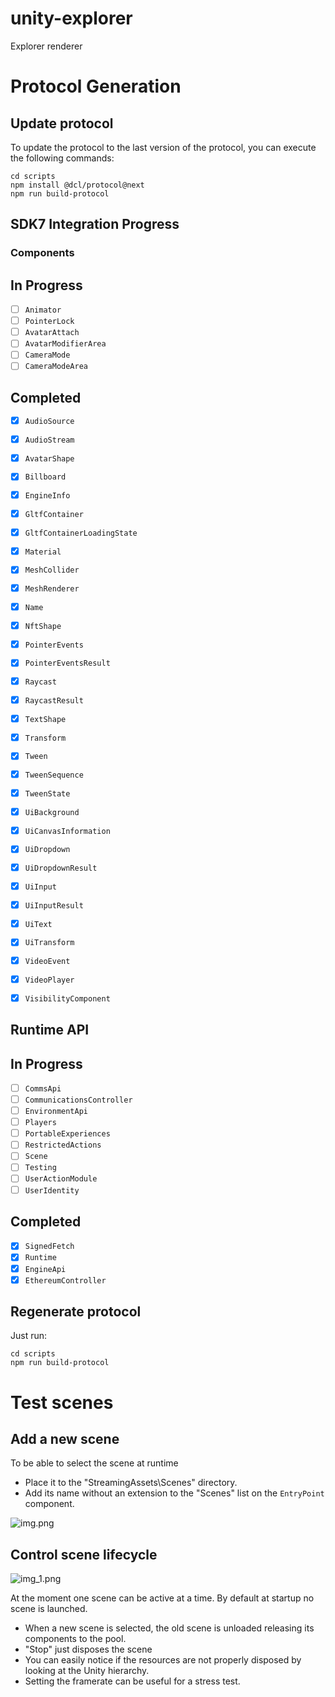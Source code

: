 # unity-explorer

Explorer renderer 

# Protocol Generation
## Update protocol

To update the protocol to the last version of the protocol, you can execute the following commands:
```
cd scripts
npm install @dcl/protocol@next
npm run build-protocol
```

## SDK7 Integration Progress

### Components

## In Progress
- [ ] `Animator`
- [ ] `PointerLock`
- [ ] `AvatarAttach`
- [ ] `AvatarModifierArea`
- [ ] `CameraMode`
- [ ] `CameraModeArea`

## Completed
- [x] `AudioSource`
- [x] `AudioStream`
- [x] `AvatarShape`
- [x] `Billboard`

- [x] `EngineInfo`
- [x] `GltfContainer`
- [x] `GltfContainerLoadingState`
- [x] `Material`
- [x] `MeshCollider`
- [x] `MeshRenderer`
- [x] `Name`
- [x] `NftShape`
- [x] `PointerEvents`
- [x] `PointerEventsResult`
- [x] `Raycast`
- [x] `RaycastResult`
- [x] `TextShape`
- [x] `Transform`
- [x] `Tween`
- [x] `TweenSequence`
- [x] `TweenState`
- [x] `UiBackground`
- [x] `UiCanvasInformation`
- [x] `UiDropdown`
- [x] `UiDropdownResult`
- [x] `UiInput`
- [x] `UiInputResult`
- [x] `UiText`
- [x] `UiTransform`
- [x] `VideoEvent`
- [x] `VideoPlayer`
- [x] `VisibilityComponent`

## Runtime API

## In Progress
- [ ] `CommsApi`
- [ ] `CommunicationsController`
- [ ] `EnvironmentApi`
- [ ] `Players`
- [ ] `PortableExperiences`
- [ ] `RestrictedActions`
- [ ] `Scene`
- [ ] `Testing`
- [ ] `UserActionModule`
- [ ] `UserIdentity`

## Completed

- [x] `SignedFetch`
- [x] `Runtime`
- [x] `EngineApi`
- [x] `EthereumController`

## Regenerate protocol

Just run:
```
cd scripts
npm run build-protocol
```

# Test scenes
## Add a new scene
To be able to select the scene at runtime
- Place it to the "StreamingAssets\Scenes" directory.
- Add its name without an extension to the "Scenes" list on the `EntryPoint` component.

![img.png](ReadmeResources/img.png)

## Control scene lifecycle

![img_1.png](ReadmeResources/img_1.png)

At the moment one scene can be active at a time. By default at startup no scene is launched.

- When a new scene is selected, the old scene is unloaded releasing its components to the pool. 
- "Stop" just disposes the scene
- You can easily notice if the resources are not properly disposed by looking at the Unity hierarchy.
- Setting the framerate can be useful for a stress test.
